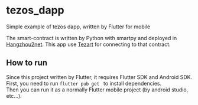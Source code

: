 # tezos_dapp

Simple example of tezos dapp, written by Flutter for mobile

The smart-contract is written by Python with smartpy and deployed in [Hangzhou2net](https://hangzhou2net.tzkt.io/KT1CEXMfX2NGbJgerP49uZNP87uacJDWRYyS/operations/). This app use [Tezart](https://moneytrackio.github.io/tezart/#/) for connecting to that contract.

## How to run

Since this project written by Flutter, it requires Flutter SDK and Android SDK. <br>
First, you need to run ```flutter pub get ``` to install dependencies. <br>
Then you can run it as a normally Flutter mobile project (by android studio, etc...).
